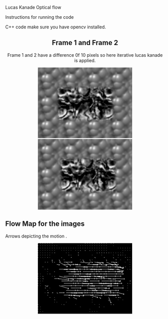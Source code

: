 Lucas Kanade Optical flow 


Instructions for running the code 

C++ code make sure you have opencv installed.




<div align="center">
 <h2> Frame 1 and Frame 2</h2>
 <p> Frame 1 and  2 have a difference 0f 10 pixels so here iterative lucas kanade is  applied. </p>
 <img src="./images/Shift0.png" height="223px">
  <img src="./images/ShiftR10.jpg" height="223px">
</div>

<h2> Flow Map for the images </h2> 
<p> Arrows depicting the motion .</p>
<div align="center">
  <img src="./images/flow_map_ShiftR10.jpg" height="223px">
 </div>
